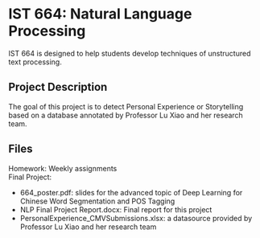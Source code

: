 # IST 664: Natural Language Processing 
IST 664 is designed to help students develop techniques of unstructured text processing.

## Project Description
The goal of this project is to detect Personal Experience or Storytelling based on a database annotated by Professor Lu Xiao and her research team. 

## Files
Homework: Weekly assignments <br>
Final Project: <br>
- 664_poster.pdf: slides for the advanced topic of Deep Learning for Chinese Word Segmentation and POS Tagging <br>
- NLP Final Project Report.docx: Final report for this project<br>
- PersonalExperience_CMVSubmissions.xlsx: a datasource provided by Professor Lu Xiao and her research team<br>

